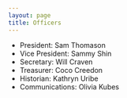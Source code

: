 ```yaml
---
layout: page
title: Officers
---
```


* President: Sam Thomason 
* Vice President: Sammy Shin 
* Secretary: Will Craven 
* Treasurer: Coco Creedon
* Historian: Kathryn Uribe
* Communications: Olivia Kubes 
